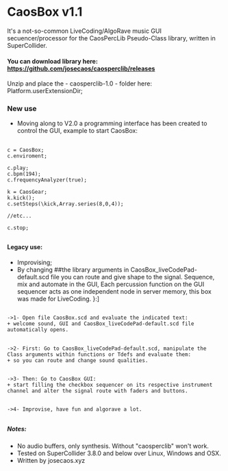 CaosBox v1.1
=======
It's a not-so-common LiveCoding/AlgoRave music GUI secuencer/processor for the CaosPercLib Pseudo-Class library, written in SuperCollider.

#### You can download library here: https://github.com/josecaos/caosperclib/releases
Unzip and place the - caosperclib-1.0 - folder here:  Platform.userExtensionDir;

### New use
- Moving along to V2.0 a programming interface has been created to control the GUI, example to start CaosBox:
##
    c = CaosBox;
    c.enviroment;

    c.play;
    c.bpm(194);
    c.frequencyAnalyzer(true);
    
    k = CaosGear;
    k.kick();
    c.setSteps(\kick,Array.series(8,0,4));

    //etc...

    c.stop;
##

#### Legacy use:
 - Improvising;
 - By changing ##the library arguments in CaosBox_liveCodePad-default.scd file you can route and give shape to the signal. Sequence, mix and automate in the GUI, Each percussion function on the GUI sequencer acts as one independent node in server memory, this box was made for LiveCoding. }:]

##
    ->1- Open file CaosBox.scd and evaluate the indicated text:
	+ welcome sound, GUI and CaosBox_liveCodePad-default.scd file automatically opens.
##
    ->2- First: Go to CaosBox_liveCodePad-default.scd, manipulate the Class arguments within functions or Tdefs and evaluate them:
	+ so you can route and change sound qualities.
##
    ->3- Then: Go to CaosBox GUI:
	+ start filling the checkbox sequencer on its respective instrument channel and alter the signal route with faders and buttons.
##
    ->4- Improvise, have fun and algorave a lot.
##


##### Notes:
- No audio buffers, only synthesis. Without "caosperclib" won't work.
- Tested on SuperCollider 3.8.0 and below over Linux, Windows and OSX.
- Written by josecaos.xyz
